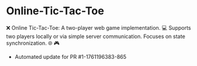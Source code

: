 # Online-Tic-Tac-Toe
❌ Online Tic-Tac-Toe: A two-player web game implementation. 💻 Supports two players locally or via simple server communication. Focuses on state synchronization. 🌐 🎮


- Automated update for PR #1-1761196383-865